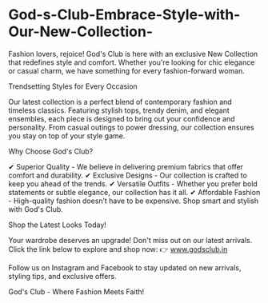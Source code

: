 # God-s-Club-Embrace-Style-with-Our-New-Collection-

Fashion lovers, rejoice! God's Club is here with an exclusive New Collection that redefines style and comfort. Whether you're looking for chic elegance or casual charm, we have something for every fashion-forward woman.

Trendsetting Styles for Every Occasion

Our latest collection is a perfect blend of contemporary fashion and timeless classics. Featuring stylish tops, trendy denim, and elegant ensembles, each piece is designed to bring out your confidence and personality. From casual outings to power dressing, our collection ensures you stay on top of your style game.

Why Choose God's Club?

✔ Superior Quality - We believe in delivering premium fabrics that offer comfort and durability.
✔ Exclusive Designs - Our collection is crafted to keep you ahead of the trends.
✔ Versatile Outfits - Whether you prefer bold statements or subtle elegance, our collection has it all.
✔ Affordable Fashion - High-quality fashion doesn’t have to be expensive. Shop smart and stylish with God's Club.

Shop the Latest Looks Today!

Your wardrobe deserves an upgrade! Don't miss out on our latest arrivals. Click the link below to explore and shop now:
👉 www.godsclub.in

Follow us on Instagram and Facebook to stay updated on new arrivals, styling tips, and exclusive offers.

God's Club - Where Fashion Meets Faith!
